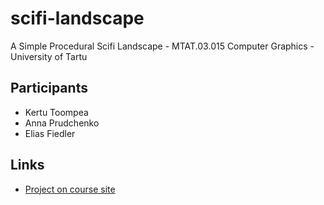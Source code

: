 # scifi-landscape

A Simple Procedural Scifi Landscape - MTAT.03.015 Computer Graphics - University of Tartu

## Participants

- Kertu Toompea
- Anna Prudchenko
- Elias Fiedler

## Links

- [Project on course site](https://courses.cs.ut.ee/2023/cg/fall/Main/Project-ProcScifiLandscape)
